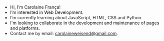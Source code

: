- Hi, I’m Carolaine França!
- I’m interested in Web Development.
- I’m currently learning about JavaScript, HTML, CSS and Python.
- I'm looking to collaborate in the development and maintenance of pages and platforms.
- Contact me by email: carolaineweisend@gmail.com.

<!---
carolaine1998/carolaine1998 is a ✨ special ✨ repository because its `README.md` (this file) appears on your GitHub profile.
You can click the Preview link to take a look at your changes.
--->
